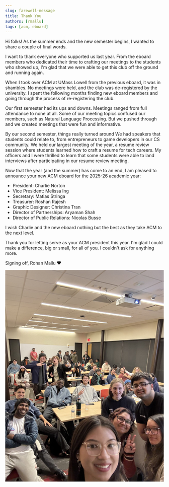 ```yaml
---
slug: farewell-message
title: Thank You
authors: [rmallu]
tags: [acm, eboard]
---
```


Hi folks! As the summer ends and the new semester begins, I wanted to share a couple of final words.

I want to thank everyone who supported us last year. From the eboard members who dedicated their time to crafting our meetings to the students who showed up, I'm glad that we were able to get this club off the ground and running again.

When I took over ACM at UMass Lowell from the previous eboard, it was in shambles. No meetings were held, and the club was de-registered by the university. I spent the following months finding new eboard members and going through the process of re-registering the club.

Our first semester had its ups and downs. Meetings ranged from full attendance to none at all. Some of our meeting topics confused our members, such as Natural Language Processing. But we pushed through and we created meetings that were fun and informative.

By our second semester, things really turned around We had speakers that students could relate to, from entrepreneurs to game developers in our CS community. We held our largest meeting of the year, a resume review session where students learned how to craft a resume for tech careers. My officers and I were thrilled to learn that some students were able to land interviews after participating in our resume review meeting.

Now that the year (and the summer) has come to an end, I am pleased to announce your new ACM eboard for the 2025-26 academic year:

- President: Charlie Norton​
- Vice President: Melissa Ing​
- Secretary: Matias Stringa​
- Treasurer: Roshan Rajesh​
- Graphic Designer: Christina Tran​
- Director of Partnerships: Aryaman Shah ​
- Director of Public Relations: Nicolas Busse

I wish Charlie and the new eboard nothing but the best as they take ACM to the next level.

Thank you for letting serve as your ACM president this year.  I'm glad I could make a difference, big or small, for all of you. I couldn't ask for anything more.

Signing off,
Rohan Mallu ❤️

![ACM Spring 2025 Welcome Meeting](./acm-final-day.jpg)

<!-- truncate -->